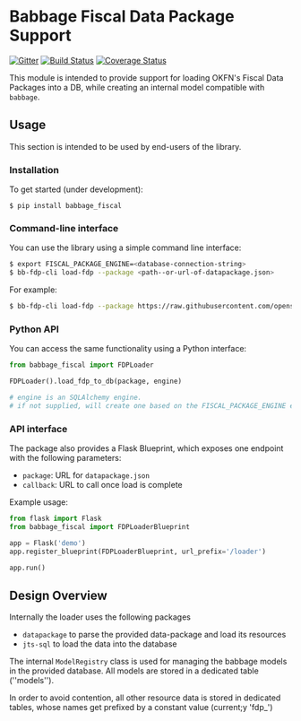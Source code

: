 # Babbage Fiscal Data Package Support

[![Gitter](https://img.shields.io/gitter/room/openspending/chat.svg)](https://gitter.im/openspending/chat)
[![Build Status](https://travis-ci.org/openspending/babbage.fiscal-data-package.svg?branch=master)](https://travis-ci.org/openspending/babbage.fiscal-data-package)
[![Coverage Status](https://coveralls.io/repos/openspending/babbage.fiscal-data-package/badge.svg?branch=master&service=github)](https://coveralls.io/github/openspending/babbage.fiscal-data-package?branch=master)

This module is intended to provide support for loading OKFN's Fiscal Data Packages into a DB, 
while creating an internal model compatible with ``babbage``.
 
## Usage

This section is intended to be used by end-users of the library.

### Installation

To get started (under development):

```
$ pip install babbage_fiscal
```

### Command-line interface

You can use the library using a simple command line interface:

```bash
$ export FISCAL_PACKAGE_ENGINE=<database-connection-string>
$ bb-fdp-cli load-fdp --package <path--or-url-of-datapackage.json>
```

For example:
```bash
$ bb-fdp-cli load-fdp --package https://raw.githubusercontent.com/openspending/fiscal-data-package-demos/update-to-reflect-new-specs/boost-moldova/datapackage.json
```

### Python API

You can access the same functionality using a Python interface:

```python
from babbage_fiscal import FDPLoader

FDPLoader().load_fdp_to_db(package, engine)

# engine is an SQLAlchemy engine. 
# if not supplied, will create one based on the FISCAL_PACKAGE_ENGINE env variable
```

### API interface

The package also provides a Flask Blueprint, which exposes one endpoint with the following parameters:

 - ``package``: URL for ``datapackage.json``  
 - ``callback``: URL to call once load is complete
 
Example usage:
```python
from flask import Flask
from babbage_fiscal import FDPLoaderBlueprint

app = Flask('demo')
app.register_blueprint(FDPLoaderBlueprint, url_prefix='/loader')

app.run()
```

## Design Overview

Internally the loader uses the following packages

 - ``datapackage`` to parse the provided data-package and load its resources 
 - ``jts-sql`` to load the data into the database

The internal ``ModelRegistry`` class is used for managing the babbage models in the 
provided database. All models are stored in a dedicated table (''models'').

In order to avoid contention, all other resource data is stored in dedicated tables, whose names 
get prefixed by a constant value (current;y 'fdp_')

